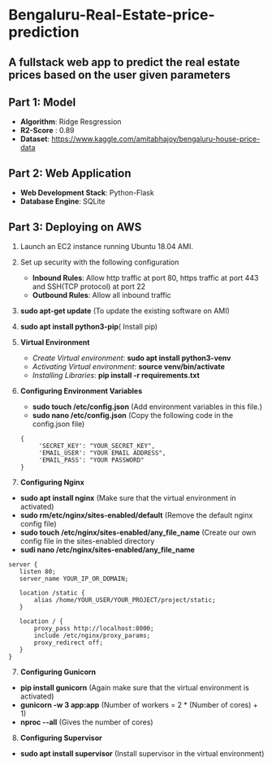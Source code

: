 # Bengaluru-Real-Estate-price-prediction
## A fullstack web app to predict the real estate prices based on the user given parameters

## Part 1: Model

* **Algorithm**: Ridge Resgression
* **R2-Score** : 0.89
* **Dataset**: https://www.kaggle.com/amitabhajoy/bengaluru-house-price-data

## Part 2: Web Application

* **Web Development Stack**: Python-Flask
* **Database Engine**: SQLite

## Part 3: Deploying on AWS

1. Launch an EC2 instance running Ubuntu 18.04 AMI.
2. Set up security with the following configuration
     * **Inbound Rules**: Allow http traffic at port 80, https traffic at port 443 and SSH(TCP protocol)  at port 22
     * **Outbound Rules**: Allow all inbound traffic
2. **sudo apt-get update** (To update the existing software on AMI)
3. **sudo apt install python3-pip**( Install pip)
4. **Virtual Environment**
      * *Create Virtual environment*: **sudo apt install python3-venv**
      * *Activating Virtual environment*: **source venv/bin/activate**
      * *Installing Libraries*: **pip install -r requirements.txt**
      
 5. **Configuring Environment Variables**
     * **sudo touch /etc/config.json** (Add environment variables in this file.)
     * **sudo nano /etc/config.json**  (Copy the following code in the config.json file)
     ```
     {
          'SECRET_KEY': "YOUR_SECRET_KEY",
          'EMAIL_USER': "YOUR EMAIL ADDRESS",
          'EMAIL_PASS': "YOUR PASSWORD"
     }
     ```
 6. **Configuring Nginx**
 * **sudo apt install nginx** (Make sure that the virtual environment in activated)
 * **sudo rm/etc/nginx/sites-enabled/default** (Remove the default nginx config file)
 * **sudo touch /etc/nginx/sites-enabled/any_file_name** (Create our own config file in the sites-enabled directory
 * **sudi nano /etc/nginx/sites-enabled/any_file_name** 
 ```
 server {
    listen 80;
    server_name YOUR_IP_OR_DOMAIN;

    location /static {
        alias /home/YOUR_USER/YOUR_PROJECT/project/static;
    }

    location / {
        proxy_pass http://localhost:8000;
        include /etc/nginx/proxy_params;
        proxy_redirect off;
    }
}
 ```
 7. **Configuring Gunicorn**
 * **pip install gunicorn** (Again make sure that the virtual environment is activated)
 * **gunicorn -w 3 app:app** (Number of workers = 2 * (Number of cores) + 1)
 * **nproc --all** (Gives the number of cores)
 
 8. **Configuring Supervisor**
 * **sudo apt install supervisor** (Install supervisor in the virtual environment)
 
